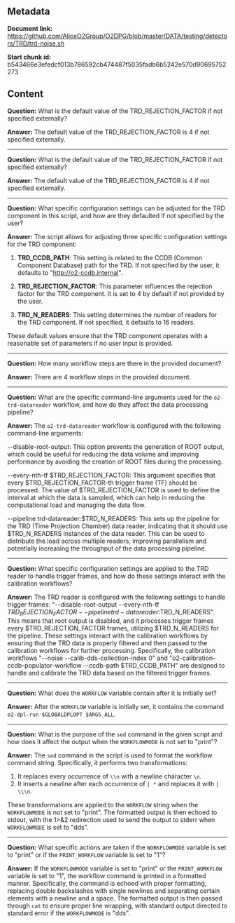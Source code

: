 ## Metadata

**Document link:** https://github.com/AliceO2Group/O2DPG/blob/master/DATA/testing/detectors/TRD/trd-noise.sh

**Start chunk id:** b543466e3efedcf013b786592cb474487f5035fadb6b5242e570d90695752273

## Content

**Question:** What is the default value of the TRD_REJECTION_FACTOR if not specified externally?

**Answer:** The default value of the TRD_REJECTION_FACTOR is 4 if not specified externally.

---

**Question:** What is the default value of the TRD_REJECTION_FACTOR if not specified externally?

**Answer:** The default value of the TRD_REJECTION_FACTOR is 4 if not specified externally.

---

**Question:** What specific configuration settings can be adjusted for the TRD component in this script, and how are they defaulted if not specified by the user?

**Answer:** The script allows for adjusting three specific configuration settings for the TRD component:

1. **TRD_CCDB_PATH**: This setting is related to the CCDB (Common Component Database) path for the TRD. If not specified by the user, it defaults to "http://o2-ccdb.internal".

2. **TRD_REJECTION_FACTOR**: This parameter influences the rejection factor for the TRD component. It is set to 4 by default if not provided by the user.

3. **TRD_N_READERS**: This setting determines the number of readers for the TRD component. If not specified, it defaults to 16 readers.

These default values ensure that the TRD component operates with a reasonable set of parameters if no user input is provided.

---

**Question:** How many workflow steps are there in the provided document?

**Answer:** There are 4 workflow steps in the provided document.

---

**Question:** What are the specific command-line arguments used for the `o2-trd-datareader` workflow, and how do they affect the data processing pipeline?

**Answer:** The `o2-trd-datareader` workflow is configured with the following command-line arguments:

--disable-root-output: This option prevents the generation of ROOT output, which could be useful for reducing the data volume and improving performance by avoiding the creation of ROOT files during the processing.

--every-nth-tf $TRD_REJECTION_FACTOR: This argument specifies that every $TRD_REJECTION_FACTOR-th trigger frame (TF) should be processed. The value of $TRD_REJECTION_FACTOR is used to define the interval at which the data is sampled, which can help in reducing the computational load and managing the data flow.

--pipeline trd-datareader:$TRD_N_READERS: This sets up the pipeline for the TRD (Time Projection Chamber) data reader, indicating that it should use $TRD_N_READERS instances of the data reader. This can be used to distribute the load across multiple readers, improving parallelism and potentially increasing the throughput of the data processing pipeline.

---

**Question:** What specific configuration settings are applied to the TRD reader to handle trigger frames, and how do these settings interact with the calibration workflows?

**Answer:** The TRD reader is configured with the following settings to handle trigger frames: "--disable-root-output --every-nth-tf $TRD_REJECTION_FACTOR --pipeline trd-datareader:$TRD_N_READERS". This means that root output is disabled, and it processes trigger frames every $TRD_REJECTION_FACTOR frames, utilizing $TRD_N_READERS for the pipeline. These settings interact with the calibration workflows by ensuring that the TRD data is properly filtered and then passed to the calibration workflows for further processing. Specifically, the calibration workflows "--noise --calib-dds-collection-index 0" and "o2-calibration-ccdb-populator-workflow --ccdb-path $TRD_CCDB_PATH" are designed to handle and calibrate the TRD data based on the filtered trigger frames.

---

**Question:** What does the `WORKFLOW` variable contain after it is initially set?

**Answer:** After the `WORKFLOW` variable is initially set, it contains the command `o2-dpl-run $GLOBALDPLOPT $ARGS_ALL`.

---

**Question:** What is the purpose of the `sed` command in the given script and how does it affect the output when the `WORKFLOWMODE` is not set to "print"?

**Answer:** The `sed` command in the script is used to format the workflow command string. Specifically, it performs two transformations:

1. It replaces every occurrence of `\\n` with a newline character `\n`.
2. It inserts a newline after each occurrence of `| *` and replaces it with `| \\\n`.

These transformations are applied to the `WORKFLOW` string when the `WORKFLOWMODE` is not set to "print". The formatted output is then echoed to stdout, with the 1>&2 redirection used to send the output to stderr when `WORKFLOWMODE` is set to "dds".

---

**Question:** What specific actions are taken if the `WORKFLOWMODE` variable is set to "print" or if the `PRINT_WORKFLOW` variable is set to "1"?

**Answer:** If the `WORKFLOWMODE` variable is set to "print" or the `PRINT_WORKFLOW` variable is set to "1", the workflow command is printed in a formatted manner. Specifically, the command is echoed with proper formatting, replacing double backslashes with single newlines and separating certain elements with a newline and a space. The formatted output is then passed through `cat` to ensure proper line wrapping, with standard output directed to standard error if the `WORKFLOWMODE` is "dds".